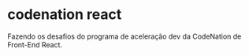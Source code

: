 # codenation react
Fazendo os desafios do programa de aceleração dev da CodeNation de Front-End React.
